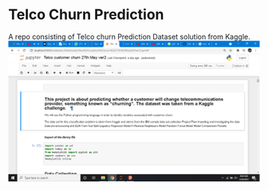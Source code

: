 # Telco Churn Prediction
A repo consisting of Telco churn Prediction Dataset solution from Kaggle.
![one.png](one.png)
